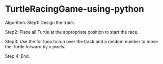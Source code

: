# TurtleRacingGame-using-python
Algorithm:
Step1: Design the track.

Step2: Place all Turtle at the appropriate position to start the race.

Step3: Use the for loop to run over the track and a random number to move the Turtle forward by x pixels.

Step 4: End.





